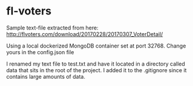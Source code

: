 # fl-voters

Sample text-file extracted from here: http://flvoters.com/download/20170228/20170307_VoterDetail/

Using a local dockerized MongoDB container set at port 32768. Change yours in the config.json file

I renamed my text file to test.txt and have it located in a directory called data that sits in the root of the project. I added it to the .gitignore since it contains large amounts of data.
